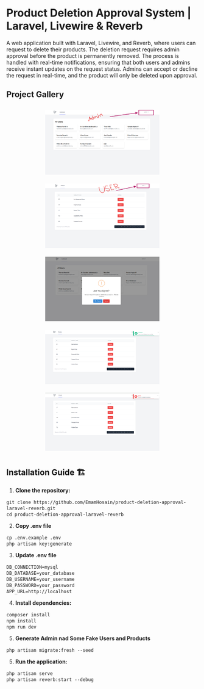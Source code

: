 # Product Deletion Approval System | Laravel, Livewire & Reverb

A web application built with Laravel, Livewire, and Reverb, where users can request to delete their products. The deletion request requires admin approval before the product is permanently removed. The process is handled with real-time notifications, ensuring that both users and admins receive instant updates on the request status. Admins can accept or decline the request in real-time, and the product will only be deleted upon approval.

## Project Gallery

<div align="center">
  <img src="ss-1.png" width="300" style="margin: 10px;">
  <img src="ss-4.png" width="300" style="margin: 10px;">
  <img src="ss-2.png" width="300" style="margin: 10px;">
  <img src="ss-6.png" width="300" style="margin: 10px;">
  <img src="ss-7.png" width="300" style="margin: 10px;">
</div>


## Installation Guide 🏗️


1. **Clone the repository:**

```shell
git clone https://github.com/EmamHosain/product-deletion-approval-laravel-reverb.git
cd product-deletion-approval-laravel-reverb

```
2. **Copy .env file**

```shell
cp .env.example .env
php artisan key:generate

```

3. **Update .env file**

```shell
DB_CONNECTION=mysql
DB_DATABASE=your_database
DB_USERNAME=your_username
DB_PASSWORD=your_password
APP_URL=http://localhost

```

4. **Install dependencies:**

```shell
composer install
npm install
npm run dev
```

5. **Generate Admin nad Some Fake Users and Products**
   
```shell
php artisan migrate:fresh --seed
```
   
5. **Run the application:**

```shell
php artisan serve
php artisan reverb:start --debug
```
